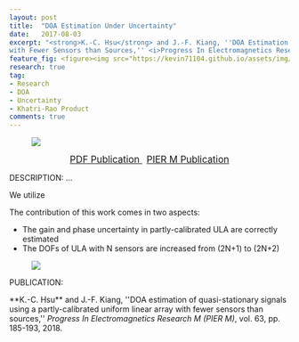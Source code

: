 ```yaml
---
layout: post
title:  "DOA Estimation Under Uncertainty"
date:   2017-08-03
excerpt: "<strong>K.-C. Hsu</strong> and J.-F. Kiang, ''DOA Estimation of Quasi-Stationary Signals Using a Partly-Calibrated Uniform Linear Array
with Fewer Sensors than Sources,'' <i>Progress In Electromagnetics Research M (PIER M)</i>, vol. 63, pp. 185-193, 2018."
feature_fig: <figure><img src="https://kevin71104.github.io/assets/img/DOA_UNCERTAINTY/Estimation_Compare.jpg"></figure>
research: true
tag:
- Research
- DOA
- Uncertainty
- Khatri-Rao Product
comments: true
---
```

<figure>
	<img src="{{site.url}}/assets/img/DOA_UNCERTAINTY/Estimation_Compare.jpg">
</figure>

<center>
	<a href="{{site.url}}/assets/document/DOA_UNCERTAINTY.pdf" target="_blank" class="btn btn-danger">
		<span style="font-size: 120%;">
		PDF Publication
		</span>
	</a>
	&nbsp;
	<a href="http://www.jpier.org/PIERM/pier.php?paper=17080306" target="_blank" class="btn btn-warning">
		<span style="font-size: 120%;">
		PIER M Publication
		</span>
	</a>
</center>

DESCRIPTION: ...

We utilize

The contribution of this work comes in two aspects:
- The gain and phase uncertainty in partly-calibrated ULA are correctly estimated
- The DOFs of ULA with N sensors are increased from (2N+1) to (2N+2)

<figure class="half">
	<img src="{{site.url}}/assets/img/DOA_UNCERTAINTY/flow_chart.jpg">
</figure>

<p class="double_underline">PUBLICATION:</p>
**K.-C. Hsu** and J.-F. Kiang, 
''DOA estimation of quasi-stationary signals using a partly-calibrated uniform linear array
with fewer sensors than sources,'' 
<i>Progress In Electromagnetics Research M (PIER M)</i>, vol. 63, pp. 185-193, 2018.


